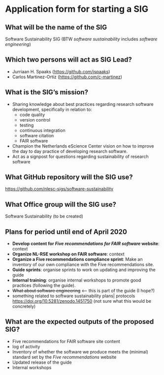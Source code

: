 # Application form for starting a SIG

## What will be the name of the SIG

Software Sustainability SIG
(BTW _software sustainability_ includes _software engineering_)

## Which two persons will act as SIG Lead?

- Jurriaan H. Spaaks (https://github.com/jspaaks)
- Carlos Martinez-Ortiz (https://github.com/c-martinez)

## What is the SIG’s mission?
<!--
The mission of your SIG should contribute to the organization’s mission.
-->


- Sharing knowledge about best practices regarding research software development, specifically in relation to:
   - code quality
   - version control
   - testing
   - continuous integration
   - software citation
   - FAIR software
- Champion the Netherlands eScience Center vision on how to improve the day to day practice of developing research software. 
- Act as a signpost for questions regarding sustainability of research software

## What GitHub repository will the SIG use?

https://github.com/nlesc-sigs/software-sustainability

## What Office group will the SIG use?
Software Sustainability (to be created)

## Plans for period until end of April 2020
<!--
In this section, list what plans you have for this SIG. Describe each plan according to the following format:

- **title**: context 1
- **title 2**: context 2
- etc

For title, describe your plan in just a few words. For context, describe briefly and concretely what is the plan.
-->

- **Develop content for _Five recommendations for FAIR software_ website**: context
- **Organize NL-RSE workshop on FAIR software**: context
- **Organize a Five recommendations compliance sprint**: Make an inventory of our own compliance with the Five recommendations site.
- **Guide sprints**: organise sprints to work on updating and improving the guide
- **Internal training**: organise internal workshops to promote good practices (following the guide).
- ~~What about software engineering~~ <-- this is part of the guide (I hope?)
- something related to software sustainability plans| protocols https://doi.org/10.5281/zenodo.1451750 (not sure what this would be concretely)


## What are the expected outputs of the proposed SIG?
<!--
help text goes here
-->

- Five recommendations for FAIR software site content
- log of activity
- Inventory of whether the software we produce meets the (minimal) standard set by the _Five recommendations_ website
- Updated release of the guide
- Internal workshops
